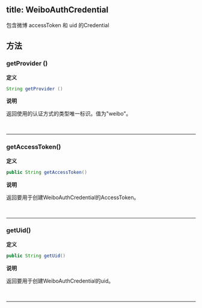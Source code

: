 title: WeiboAuthCredential
---
包含微博 accessToken 和 uid 的Credential

## 方法


### getProvider ()

**定义**

```java
String getProvider ()
```

**说明**

返回使用的认证方式的类型唯一标识。值为"weibo"。


</br>

--- 

### getAccessToken()

**定义**

```java
public String getAccessToken()
```

**说明**

返回要用于创建WeiboAuthCredential的AccessToken。


</br>

--- 



### getUid()

**定义**

```java
public String getUid()
```

**说明**

返回要用于创建WeiboAuthCredential的uid。


</br>

--- 